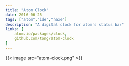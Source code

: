 ```yaml
---
title: "Atom Clock"
date: 2016-06-25
tags: ["atom","ide","haxe"]
description: "A digital clock for atom's status bar"
links: [
	atom.io/packages/clock,
	github.com/tong/atom-clock
]
---
```

{{< image src="atom-clock.png" >}}
